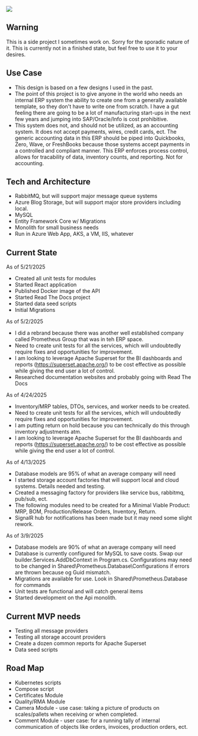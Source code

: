 ![](https://www.kosmoserp.com/kosmos_erp_brand.png)

## Warning 
This is a side project I sometimes work on. Sorry for the sporadic nature of it. This is currently not in a finished state, but feel free to use it to your desires.

## Use Case
- This design is based on a few designs I used in the past.
- The point of this project is to give anyone in the world who needs an internal ERP system the ability to create one from a generally available template, so they don't have to write one from scratch. I have a gut feeling there are going to be a lot of manufacturing start-ups in the next few years and jumping into SAP/Oracle/Info is cost prohibitive.
- This system does not, and should not be utilized, as an accounting system. It does not accept payments, wires, credit cards, ect. The generic accounting data in this ERP should be piped into Quickbooks, Zero, Wave, or FreshBooks because those systems accept payments in a controlled and compliant manner. This ERP enforces process control, allows for tracability of data, inventory counts, and reporting. Not for accounting.

## Tech and Architecture
- RabbitMQ, but will support major message queue systems
- Azure Blog Storage, but will support major store providers including local.
- MySQL
- Entity Framework Core w/ Migrations
- Monolith for small business needs
- Run in Azure Web App, AKS, a VM, IIS, whatever

## Current State
As of 5/21/2025
- Created all unit tests for modules
- Started React application
- Published Docker image of the API
- Started Read The Docs project
- Started data seed scripts
- Initial Migrations

As of 5/2/2025
- I did a rebrand because there was another well established company called Prometheus Group that was in teh ERP space.
- Need to create unit tests for all the services, which will undoubtedly require fixes and opportunities for improvement.
- I am looking to leverage Apache Superset for the BI dashboards and reports (https://superset.apache.org/) to be cost effective as possible while giving the end user a lot of control.
- Researched documentation websites and probably going with Read The Docs

As of 4/24/2025
- Inventory/MRP tables, DTOs, services, and worker needs to be created.
- Need to create unit tests for all the services, which will undoubtedly require fixes and opportunities for improvement.
- I am putting return on hold because you can technically do this through inventory adjustments atm.
- I am looking to leverage Apache Superset for the BI dashboards and reports (https://superset.apache.org/) to be cost effective as possible while giving the end user a lot of control.

As of 4/13/2025
- Database models are 95% of what an average company will need
- I started storage account factories that will support local and cloud systems. Details needed and testing.
- Created a messaging factory for providers like service bus, rabbitmq, pub/sub, ect.
- The following modules need to be created for a Minimal Viable Product: MRP, BOM, Production/Release Orders, Inventory, Return.
- SignalR hub for notifications has been made but it may need some slight rework.

As of 3/9/2025
- Database models are 90% of what an average company will need
- Database is currently configured for MySQL to save costs. Swap our builder.Services.AddDbContext in Program.cs. Configurations may need to be changed in Shared\Prometheus.Database\Configurations if errors are thrown because og Guid mismatch.
- Migrations are available for use. Look in Shared\Prometheus.Database for commands
- Unit tests are functional and will catch general items
- Started development on the Api monolith.

## Current MVP needs
- Testing all message providers
- Testing all storage account providers
- Create a dozen common reports for Apache Superset
- Data seed scripts

## Road Map
- Kubernetes scripts
- Compose script
- Certificates Module
- Quality/RMA Module
- Camera Module - use case: taking a picture of products on scales/pallets when receiving or when completed.
- Comment Module - user case: for a running tally of internal communication of objects like orders, invoices, production orders, ect.
